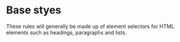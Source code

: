 # Base styes
These rules will generally be made up of element selectors for HTML elements
such as headings, paragraphs and lists.
